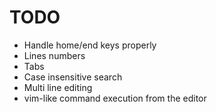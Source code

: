 # TODO

* Handle home/end keys properly
* Lines numbers
* Tabs
* Case insensitive search
* Multi line editing
* vim-like command execution from the editor
